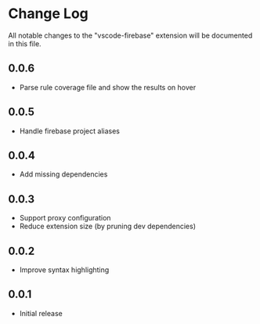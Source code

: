 # Change Log

All notable changes to the "vscode-firebase" extension will be documented in this file.

## 0.0.6

- Parse rule coverage file and show the results on hover

## 0.0.5

- Handle firebase project aliases

## 0.0.4

- Add missing dependencies

## 0.0.3

- Support proxy configuration
- Reduce extension size (by pruning dev dependencies)

## 0.0.2

- Improve syntax highlighting

## 0.0.1

- Initial release
